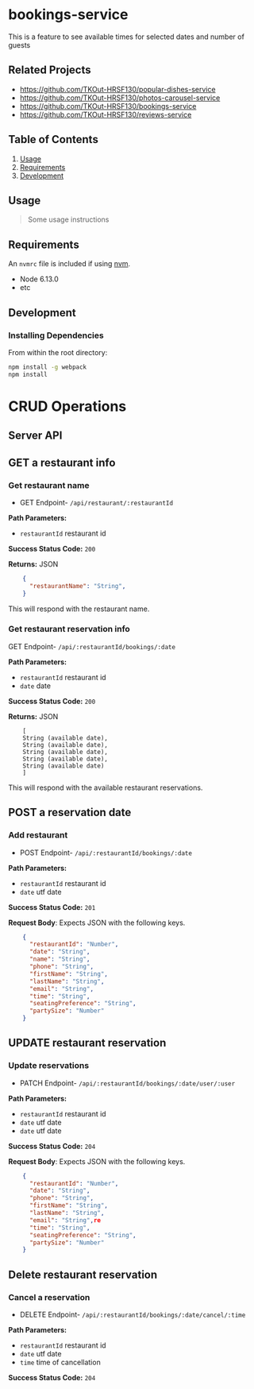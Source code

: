 
# bookings-service
This is a feature to see available times for selected dates and number of guests

## Related Projects

  - https://github.com/TKOut-HRSF130/popular-dishes-service
  - https://github.com/TKOut-HRSF130/photos-carousel-service
  - https://github.com/TKOut-HRSF130/bookings-service
  - https://github.com/TKOut-HRSF130/reviews-service

## Table of Contents

1. [Usage](#Usage)
1. [Requirements](#requirements)
1. [Development](#development)

## Usage

> Some usage instructions

## Requirements

An `nvmrc` file is included if using [nvm](https://github.com/creationix/nvm).

- Node 6.13.0
- etc

## Development

### Installing Dependencies

From within the root directory:

```sh
npm install -g webpack
npm install
```

# CRUD Operations

## Server API

## GET a restaurant info
### Get restaurant name

  * GET Endpoint- `/api/restaurant/:restaurantId`

**Path Parameters:**
  * `restaurantId` restaurant id

**Success Status Code:** `200`

**Returns:** JSON

```json
    {
      "restaurantName": "String",
    }
```
This will respond with the restaurant name.

### Get restaurant reservation info
  GET Endpoint- `/api/:restaurantId/bookings/:date`

**Path Parameters:**
  * `restaurantId` restaurant id
  * `date` date

**Success Status Code:** `200`

**Returns:** JSON

```
    [
    String (available date),
    String (available date),
    String (available date),
    String (available date),
    String (available date)
    ]
```
This will respond with the available restaurant reservations.


## POST a reservation date
### Add restaurant
  * POST Endpoint-  `/api/:restaurantId/bookings/:date`

  **Path Parameters:**
  * `restaurantId` restaurant id
  * `date` utf date

**Success Status Code:** `201`

**Request Body**: Expects JSON with the following keys.

```json
    {
      "restaurantId": "Number",
      "date": "String",
      "name": "String",
      "phone": "String",
      "firstName": "String",
      "lastName": "String",
      "email": "String",
      "time": "String",
      "seatingPreference": "String",
      "partySize": "Number"
    }
```

## UPDATE restaurant reservation
### Update reservations
  * PATCH Endpoint-  `/api/:restaurantId/bookings/:date/user/:user`

  **Path Parameters:**
  * `restaurantId` restaurant id
  * `date` utf date
  * `date` utf date

**Success Status Code:** `204`

**Request Body**: Expects JSON with the following keys.

```json
    {
      "restaurantId": "Number",
      "date": "String",
      "phone": "String",
      "firstName": "String",
      "lastName": "String",
      "email": "String",re
      "time": "String",
      "seatingPreference": "String",
      "partySize": "Number"
    }
```


## Delete restaurant reservation
### Cancel a reservation
  * DELETE Endpoint-  `/api/:restaurantId/bookings/:date/cancel/:time`

  **Path Parameters:**
  * `restaurantId` restaurant id
  * `date` utf date
  * `time` time of cancellation

**Success Status Code:** `204`

